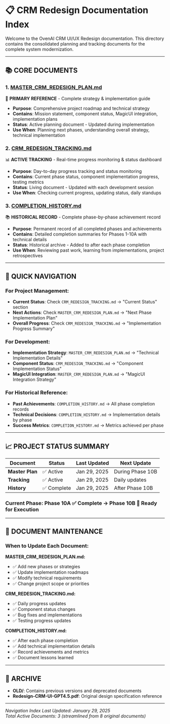 # 📋 CRM Redesign Documentation Index

Welcome to the OvenAI CRM UI/UX Redesign documentation. This directory contains the consolidated planning and tracking documents for the complete system modernization.

---

## 📚 **CORE DOCUMENTS**

### **1. [MASTER_CRM_REDESIGN_PLAN.md](./MASTER_CRM_REDESIGN_PLAN.md)**
🎯 **PRIMARY REFERENCE** - Complete strategy & implementation guide
- **Purpose**: Comprehensive project roadmap and technical strategy
- **Contains**: Mission statement, component status, MagicUI integration, implementation plans
- **Status**: Active planning document - Updated during implementation
- **Use When**: Planning next phases, understanding overall strategy, technical implementation

### **2. [CRM_REDESIGN_TRACKING.md](./CRM_REDESIGN_TRACKING.md)**
📊 **ACTIVE TRACKING** - Real-time progress monitoring & status dashboard
- **Purpose**: Day-to-day progress tracking and status monitoring
- **Contains**: Current phase status, component implementation progress, testing metrics
- **Status**: Living document - Updated with each development session
- **Use When**: Checking current progress, updating status, daily standups

### **3. [COMPLETION_HISTORY.md](./COMPLETION_HISTORY.md)**
📚 **HISTORICAL RECORD** - Complete phase-by-phase achievement record
- **Purpose**: Permanent record of all completed phases and achievements
- **Contains**: Detailed completion summaries for Phases 1-10A with technical details
- **Status**: Historical archive - Added to after each phase completion
- **Use When**: Reviewing past work, learning from implementations, project retrospectives

---

## 🎯 **QUICK NAVIGATION**

### **For Project Management:**
- **Current Status**: Check `CRM_REDESIGN_TRACKING.md` → "Current Status" section
- **Next Actions**: Check `MASTER_CRM_REDESIGN_PLAN.md` → "Next Phase Implementation Plan" 
- **Overall Progress**: Check `CRM_REDESIGN_TRACKING.md` → "Implementation Progress Summary"

### **For Development:**
- **Implementation Strategy**: `MASTER_CRM_REDESIGN_PLAN.md` → "Technical Implementation Details"
- **Component Status**: `CRM_REDESIGN_TRACKING.md` → "Component Implementation Status"
- **MagicUI Integration**: `MASTER_CRM_REDESIGN_PLAN.md` → "MagicUI Integration Strategy"

### **For Historical Reference:**
- **Past Achievements**: `COMPLETION_HISTORY.md` → All phase completion records
- **Technical Decisions**: `COMPLETION_HISTORY.md` → Implementation details by phase
- **Success Metrics**: `COMPLETION_HISTORY.md` → Metrics achieved per phase

---

## 📈 **PROJECT STATUS SUMMARY**

| Document | Status | Last Updated | Next Update |
|----------|--------|--------------|-------------|
| **Master Plan** | ✅ Active | Jan 29, 2025 | During Phase 10B |
| **Tracking** | ✅ Active | Jan 29, 2025 | Daily updates |
| **History** | ✅ Complete | Jan 29, 2025 | After Phase 10B |

### **Current Phase:** Phase 10A ✅ Complete → Phase 10B 🔄 Ready for Execution

---

## 🔄 **DOCUMENT MAINTENANCE**

### **When to Update Each Document:**

**MASTER_CRM_REDESIGN_PLAN.md:**
- ✅ Add new phases or strategies
- ✅ Update implementation roadmaps
- ✅ Modify technical requirements
- ✅ Change project scope or priorities

**CRM_REDESIGN_TRACKING.md:**
- ✅ Daily progress updates
- ✅ Component status changes
- ✅ Bug fixes and implementations
- ✅ Testing progress updates

**COMPLETION_HISTORY.md:**
- ✅ After each phase completion
- ✅ Add technical implementation details
- ✅ Record achievements and metrics
- ✅ Document lessons learned

---

## 📁 **ARCHIVE**

- **OLD/**: Contains previous versions and deprecated documents
- **Redesign-CRM-UI-GPT4.5.pdf**: Original design specification reference

---

*Navigation Index Last Updated: January 29, 2025*  
*Total Active Documents: 3 (streamlined from 8 original documents)* 